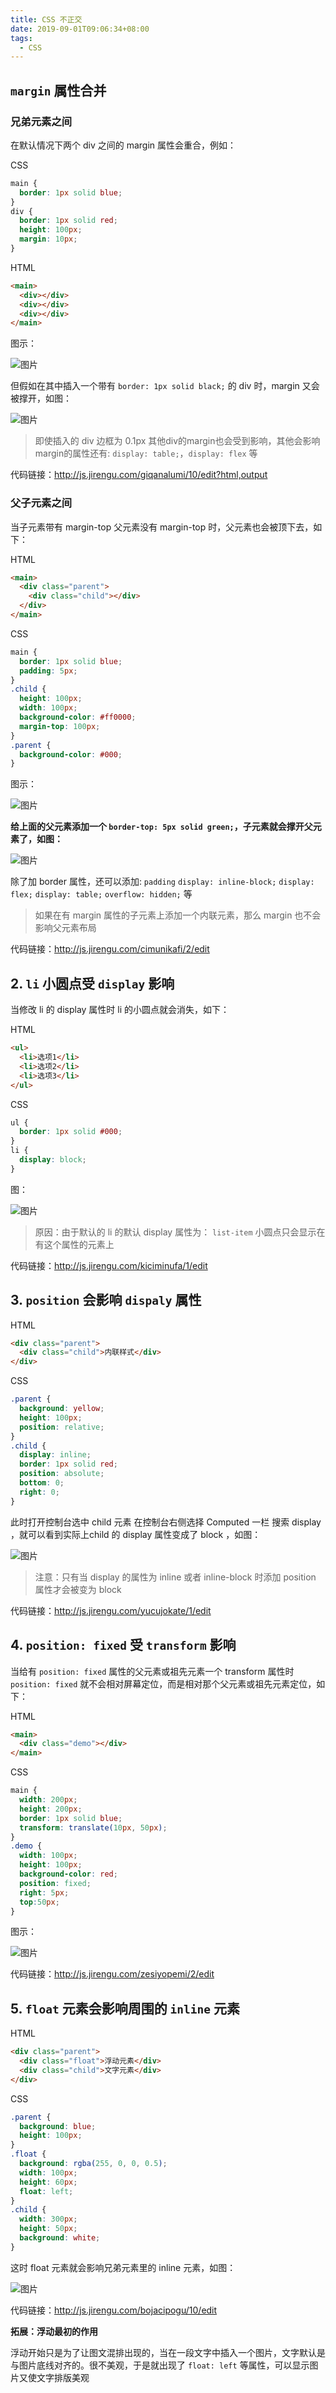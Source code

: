 ```yaml
---
title: CSS 不正交
date: 2019-09-01T09:06:34+08:00
tags:
  - CSS
---
```


## `margin` 属性合并

### 兄弟元素之间

在默认情况下两个 div 之间的 margin 属性会重合，例如：

CSS

```css
main {
  border: 1px solid blue;
}
div {
  border: 1px solid red;
  height: 100px;
  margin: 10px;
}
```

HTML

```html
<main>
  <div></div>
  <div></div>
  <div></div> 
</main>
```

图示：

![图片](../images/CSS-Layout_01.jpg)

但假如在其中插入一个带有 `border: 1px solid black;` 的 div 时，margin 又会被撑开，如图：

![图片](../images/CSS-Layout_02.jpg)

> 即使插入的 div 边框为 0.1px 其他div的margin也会受到影响，其他会影响margin的属性还有: `display: table;`，`display: flex` 等

代码链接：http://js.jirengu.com/giqanalumi/10/edit?html,output

### 父子元素之间

当子元素带有 margin-top 父元素没有 margin-top 时，父元素也会被顶下去，如下： 

HTML

```html
<main>
  <div class="parent">
    <div class="child"></div>
  </div>
</main>
```

CSS

```css
main {
  border: 1px solid blue;
  padding: 5px;
}
.child {
  height: 100px;
  width: 100px;
  background-color: #ff0000;
  margin-top: 100px; 
}
.parent {
  background-color: #000;
}
```

图示：

![图片](../images/CSS-Layout_03.jpg)

**给上面的父元素添加一个 `border-top: 5px solid green;`，子元素就会撑开父元素了，如图：**

![图片](../images/CSS-Layout_04.jpg)

除了加 border 属性，还可以添加: `padding`  `display: inline-block;`  `display: flex;`  `display: table;`  `overflow: hidden;` 等

>  如果在有 margin 属性的子元素上添加一个内联元素，那么 margin 也不会影响父元素布局

代码链接：http://js.jirengu.com/cimunikafi/2/edit

## 2. `li` 小圆点受 `display` 影响

当修改 li 的 display 属性时 li 的小圆点就会消失，如下：

HTML

```html
<ul>
  <li>选项1</li>
  <li>选项2</li>
  <li>选项3</li>
</ul> 
```

CSS

```css
ul {
  border: 1px solid #000;
}
li {
  display: block;
}
```

图：

![图片](../images/CSS-Layout_05.jpg)

> 原因：由于默认的 li 的默认 display 属性为： `list-item`  小圆点只会显示在有这个属性的元素上

代码链接：http://js.jirengu.com/kiciminufa/1/edit

## 3. `position` 会影响 `dispaly` 属性

HTML

```html
<div class="parent">
  <div class="child">内联样式</div>
</div>
```

CSS

```css
.parent {
  background: yellow;
  height: 100px;
  position: relative;
}
.child {
  display: inline;
  border: 1px solid red;
  position: absolute;
  bottom: 0;
  right: 0;
}
```

此时打开控制台选中 child 元素 在控制台右侧选择 Computed 一栏 搜索 display ，就可以看到实际上child 的 display 属性变成了 block ，如图：

![图片](../images/CSS-Layout_06.jpg)

> 注意：只有当 display 的属性为 inline 或者 inline-block 时添加 position 属性才会被变为 block

代码链接：http://js.jirengu.com/yucujokate/1/edit

## 4. `position: fixed` 受 `transform` 影响

当给有 `position: fixed` 属性的父元素或祖先元素一个 transform 属性时 `position: fixed` 就不会相对屏幕定位，而是相对那个父元素或祖先元素定位，如下：

HTML

```html
<main>
  <div class="demo"></div>
</main>
```

CSS

```css
main {
  width: 200px;
  height: 200px;
  border: 1px solid blue;
  transform: translate(10px, 50px);
}
.demo {
  width: 100px;
  height: 100px;
  background-color: red;
  position: fixed;
  right: 5px;
  top:50px;
}
```

图示：

![图片](../images/CSS-Layout_07.jpg)

代码链接：http://js.jirengu.com/zesiyopemi/2/edit

## 5. `float` 元素会影响周围的 `inline` 元素

HTML

```html
<div class="parent">
  <div class="float">浮动元素</div>
  <div class="child">文字元素</div>
</div>
```

CSS

```css
.parent {
  background: blue;
  height: 100px;
}
.float {
  background: rgba(255, 0, 0, 0.5);
  width: 100px;
  height: 60px;
  float: left;
}
.child {
  width: 300px;
  height: 50px;
  background: white;
}
```

这时 float 元素就会影响兄弟元素里的 inline 元素，如图：

![图片](../images/CSS-Layout_08.jpg)

代码链接：http://js.jirengu.com/bojacipogu/10/edit

**拓展：浮动最初的作用**

浮动开始只是为了让图文混排出现的，当在一段文字中插入一个图片，文字默认是与图片底线对齐的。很不美观，于是就出现了 `float: left` 等属性，可以显示图片又使文字排版美观
